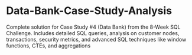 # Data-Bank-Case-Study-Analysis
Complete solution for Case Study #4 (Data Bank) from the 8-Week SQL Challenge. Includes detailed SQL queries, analysis on customer nodes, transactions, security metrics, and advanced SQL techniques like window functions, CTEs, and aggregations
